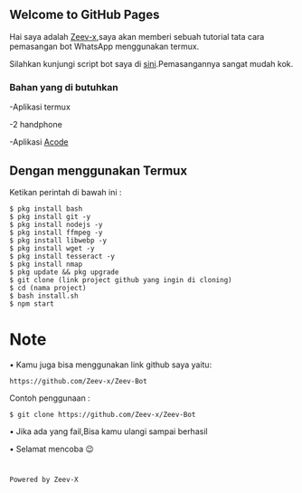 ## Welcome to GitHub Pages

Hai saya adalah [Zeev-x](https://github.com/Zeev-x),saya akan memberi sebuah tutorial tata cara pemasangan bot WhatsApp menggunakan termux.

Silahkan kunjungi script bot saya di [sini](https://github.com/Zeev-x/Zeev-Bot).Pemasangannya sangat mudah kok.

### Bahan yang di butuhkan

-Aplikasi termux

-2 handphone

-Aplikasi [Acode](https://www.google.com/search?q=aplikasi+acode&oq=aplikasi+acode&aqs=chrome..69i57j0i10l4.4453j0j7&client=ms-android-oppo-rvo2&sourceid=chrome-mobile&ie=UTF-8#)

## Dengan menggunakan Termux


Ketikan perintah di bawah ini :
```
$ pkg install bash 
$ pkg install git -y
$ pkg install nodejs -y
$ pkg install ffmpeg -y
$ pkg install libwebp -y
$ pkg install wget -y
$ pkg install tesseract -y
$ pkg install nmap
$ pkg update && pkg upgrade
$ git clone (link project github yang ingin di cloning)
$ cd (nama project)
$ bash install.sh
$ npm start
```

# Note 

• Kamu juga bisa menggunakan link github saya yaitu:
```
https://github.com/Zeev-x/Zeev-Bot
```
Contoh penggunaan :
```
$ git clone https://github.com/Zeev-x/Zeev-Bot

```
• Jika ada yang fail,Bisa kamu ulangi sampai berhasil

• Selamat mencoba 😉

#
```
Powered by Zeev-X
```
